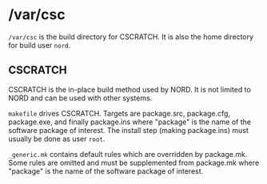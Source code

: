 # /var/csc

`/var/csc` is the build directory for CSCRATCH.
It is also the home directory for build user `nord`.

## CSCRATCH

CSCRATCH is the in-place build method used by NORD.
It is not limited to NORD and can be used with other systems.

`makefile` drives CSCRATCH.
Targets are package.src, package.cfg, package.exe, and finally package.ins
where "package" is the name of the software package of interest.
The install step (making package.ins) must usually be done as user `root`.

`_generic.mk` contains default rules which are overridden by package.mk.
Some rules are omitted and must be supplemented from package.mk
where "package" is the name of the software package of interest.









